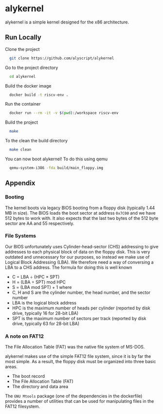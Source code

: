 
# alykernel

alykernel is a simple kernel designed for the x86 architecture.


## Run Locally

Clone the project

```bash
  git clone https://github.com/alyscript/alykernel
```

Go to the project directory

```bash
  cd alykernel
```

Build the docker image

```bash
  docker build -t riscv-env .
```

Run the container

```bash
  docker run --rm -it -v $(pwd):/workspace riscv-env
```

Build the project
```bash
  make
```

To the clean the build directory
```bash
  make clean
```

You can now boot alykernel! To do this using qemu
```bash
  qemu-system-i386 -fda build/main_floppy.img
```


## Appendix

### Booting
The kernel boots via legacy BIOS booting from a floppy disk (typically 1.44 MB in size). The BIOS loads the boot sector at address `0x7C00` and we have 512 bytes to work with. It also expects that the last two bytes of the 512 byte sector are AA and 55 respectively.

### File Systems
Our BIOS unfortunately uses Cylinder-head-sector (CHS) addressing to give addresses to each physical block of data on the floppy disk.
This is very outdated and unnecessary for our purposes, so instead we make use of Logical Block Addressing (LBA). We therefore need a way of conversing a LBA to a CHS address. The formula for doing this is well known
- C = LBA ÷ (HPC × SPT)
- H = (LBA ÷ SPT) mod HPC
- S = (LBA mod SPT) + 1
where
- C, H and S are the cylinder number, the head number, and the sector number
- LBA is the logical block address
- HPC is the maximum number of heads per cylinder (reported by disk drive, typically 16 for 28-bit LBA)
- SPT is the maximum number of sectors per track (reported by disk drive, typically 63 for 28-bit LBA)

### A note on FAT12
The File Allocation Table (FAT) was the native file system of MS-DOS.

alykernel makes use of the simple FAT12 file system, since it is by far the most simple. As a result, the floppy disk must be organized into three basic areas.
- The boot record
- The File Allocation Table (FAT)
- The directory and data area

The `GNU Mtools` package (one of the dependencies in the dockerfile) provides a number of utilities that can be used for manipulating files in the FAT12 filesystem.